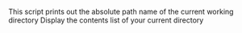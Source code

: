 This script  prints out the absolute path name of the current working directory
Display the contents list of your current directory
